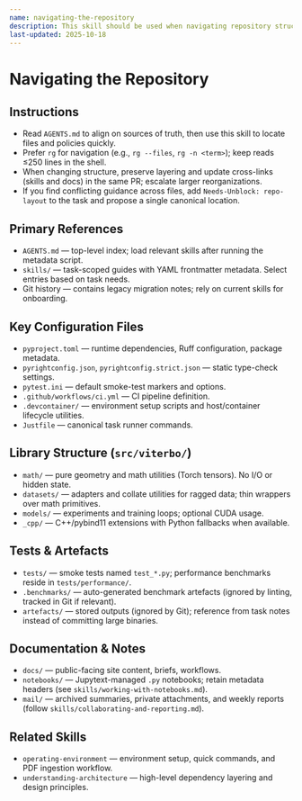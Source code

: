```yaml
---
name: navigating-the-repository
description: This skill should be used when navigating repository structure, sources of truth, and documentation locations.
last-updated: 2025-10-18
---
```


# Navigating the Repository

## Instructions
- Read `AGENTS.md` to align on sources of truth, then use this skill to locate files and policies quickly.
- Prefer `rg` for navigation (e.g., `rg --files`, `rg -n <term>`); keep reads ≤250 lines in the shell.
- When changing structure, preserve layering and update cross-links (skills and docs) in the same PR; escalate larger reorganizations.
- If you find conflicting guidance across files, add `Needs-Unblock: repo-layout` to the task and propose a single canonical location.

## Primary References

- `AGENTS.md` — top-level index; load relevant skills after running the metadata script.
- `skills/` — task-scoped guides with YAML frontmatter metadata. Select entries based on task needs.
- Git history — contains legacy migration notes; rely on current skills for onboarding.

## Key Configuration Files

- `pyproject.toml` — runtime dependencies, Ruff configuration, package metadata.
- `pyrightconfig.json`, `pyrightconfig.strict.json` — static type-check settings.
- `pytest.ini` — default smoke-test markers and options.
- `.github/workflows/ci.yml` — CI pipeline definition.
- `.devcontainer/` — environment setup scripts and host/container lifecycle utilities.
- `Justfile` — canonical task runner commands.

## Library Structure (`src/viterbo/`)

- `math/` — pure geometry and math utilities (Torch tensors). No I/O or hidden state.
- `datasets/` — adapters and collate utilities for ragged data; thin wrappers over math primitives.
- `models/` — experiments and training loops; optional CUDA usage.
- `_cpp/` — C++/pybind11 extensions with Python fallbacks when available.

## Tests & Artefacts

- `tests/` — smoke tests named `test_*.py`; performance benchmarks reside in `tests/performance/`.
- `.benchmarks/` — auto-generated benchmark artefacts (ignored by linting, tracked in Git if relevant).
- `artefacts/` — stored outputs (ignored by Git); reference from task notes instead of committing large binaries.

## Documentation & Notes

- `docs/` — public-facing site content, briefs, workflows.
- `notebooks/` — Jupytext-managed `.py` notebooks; retain metadata headers (see `skills/working-with-notebooks.md`).
- `mail/` — archived summaries, private attachments, and weekly reports (follow `skills/collaborating-and-reporting.md`).

## Related Skills

- `operating-environment` — environment setup, quick commands, and PDF ingestion workflow.
- `understanding-architecture` — high-level dependency layering and design principles.
